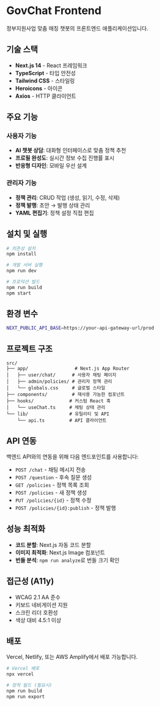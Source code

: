 # GovChat Frontend

정부지원사업 맞춤 매칭 챗봇의 프론트엔드 애플리케이션입니다.

## 기술 스택

- **Next.js 14** - React 프레임워크
- **TypeScript** - 타입 안전성
- **Tailwind CSS** - 스타일링
- **Heroicons** - 아이콘
- **Axios** - HTTP 클라이언트

## 주요 기능

### 사용자 기능
- **AI 챗봇 상담**: 대화형 인터페이스로 맞춤 정책 추천
- **프로필 완성도**: 실시간 정보 수집 진행률 표시
- **반응형 디자인**: 모바일 우선 설계

### 관리자 기능
- **정책 관리**: CRUD 작업 (생성, 읽기, 수정, 삭제)
- **정책 발행**: 초안 → 발행 상태 관리
- **YAML 편집기**: 정책 설정 직접 편집

## 설치 및 실행

```bash
# 의존성 설치
npm install

# 개발 서버 실행
npm run dev

# 프로덕션 빌드
npm run build
npm start
```

## 환경 변수

```bash
NEXT_PUBLIC_API_BASE=https://your-api-gateway-url/prod
```

## 프로젝트 구조

```
src/
├── app/                 # Next.js App Router
│   ├── user/chat/      # 사용자 채팅 페이지
│   ├── admin/policies/ # 관리자 정책 관리
│   └── globals.css     # 글로벌 스타일
├── components/         # 재사용 가능한 컴포넌트
├── hooks/             # 커스텀 React 훅
│   └── useChat.ts     # 채팅 상태 관리
└── lib/               # 유틸리티 및 API
    └── api.ts         # API 클라이언트
```

## API 연동

백엔드 API와의 연동을 위해 다음 엔드포인트를 사용합니다:

- `POST /chat` - 채팅 메시지 전송
- `POST /question` - 후속 질문 생성
- `GET /policies` - 정책 목록 조회
- `POST /policies` - 새 정책 생성
- `PUT /policies/{id}` - 정책 수정
- `POST /policies/{id}:publish` - 정책 발행

## 성능 최적화

- **코드 분할**: Next.js 자동 코드 분할
- **이미지 최적화**: Next.js Image 컴포넌트
- **번들 분석**: `npm run analyze`로 번들 크기 확인

## 접근성 (A11y)

- WCAG 2.1 AA 준수
- 키보드 네비게이션 지원
- 스크린 리더 호환성
- 색상 대비 4.5:1 이상

## 배포

Vercel, Netlify, 또는 AWS Amplify에서 배포 가능합니다.

```bash
# Vercel 배포
npx vercel

# 정적 빌드 (필요시)
npm run build
npm run export
```